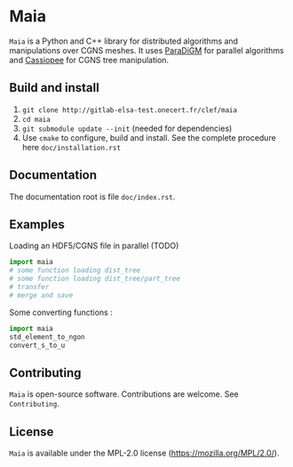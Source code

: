 Maia
====

`Maia` is a Python and C++ library for distributed algorithms and manipulations over CGNS meshes. It uses [ParaDiGM](https://git.onera.fr/paradigm) for parallel algorithms and [Cassiopee](http://elsa.onera.fr/Cassiopee) for CGNS tree manipulation.

## Build and install ##
1. `git clone http://gitlab-elsa-test.onecert.fr/clef/maia`
2. `cd maia`
3. `git submodule update --init` (needed for dependencies)
4. Use `cmake` to configure, build and install. See the complete procedure here `doc/installation.rst`

## Documentation ##
The documentation root is file `doc/index.rst`.

## Examples ##
Loading an HDF5/CGNS file in parallel
(TODO)

``` Python
import maia
# some function loading dist_tree
# some function loading dist_tree/part_tree
# transfer
# merge and save
```

Some converting functions :

``` Python
import maia
std_element_to_ngon
convert_s_to_u
```

## Contributing ##
`Maia` is open-source software. Contributions are welcome. See `Contributing`.

## License ##
`Maia` is available under the MPL-2.0 license (https://mozilla.org/MPL/2.0/).
